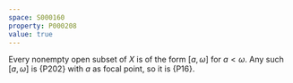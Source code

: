 ```yaml
---
space: S000160
property: P000208
value: true
---
```


Every nonempty open subset of $X$ is of the form $[a,\omega]$ for $a < \omega$. Any such $[a,\omega]$ is
{P202} with $a$ as focal point, so it is {P16}.
